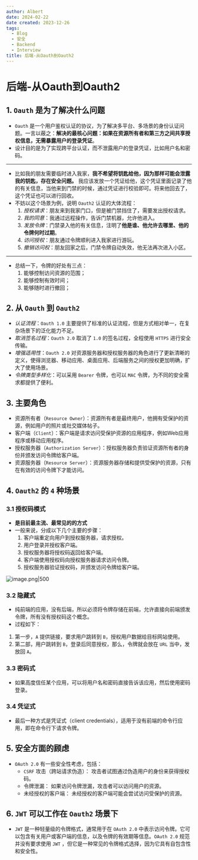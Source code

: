 ```yaml
---
author: Albert
date: 2024-02-22
date created: 2023-12-26
tags:
  - Blog
  - 安全
  - Backend
  - Interview
title: 后端-从Oauth到Oauth2
---
```


# 后端-从Oauth到Oauth2

## 1. `Oauth` 是为了解决什么问题

- `Oauth` 是一个用户鉴权认证的协议，为了解决多平台、多场景的身份认证问题。一言以蔽之：**解决的最核心问题：如果在资源所有者和第三方之间共享授权信息，无需暴露用户的登录凭证**。
- 设计目的是为了实现跨平台认证，而不泄露用户的登录凭证，比如用户名和密码。

---

- 比如我的朋友需要临时进入我家，**我不希望将钥匙给他，因为那样可能会泄露我的钥匙，存在安全问题。** 我应该发放一个凭证给他，这个凭证里面记录了他的有关信息，当他来到门禁的时候，通过凭证进行校验即可。将来他回去了，这个凭证也可以进行回收。
- 不妨以这个场景为例，说明 `Oauth2` 认证的大体流程：
  1. _授权请求_：朋友来到我家门口，但是被门禁挡住了，需要发出授权请求。
  2. _我的同意_：我通过远程操作，告诉门禁机器，允许他进入。
  3. _发放令牌_：门禁录入他的有关信息，注明了**他是谁、他允许去哪里、他的令牌何时过期**。
  4. _访问授权_：朋友通过令牌顺利进入我家进行游玩。
  5. _撤销访问权_：朋友回家之后，门禁令牌自动失效，他无法再次进入小区。

---

- 总结一下，令牌的好处有三点：
  1. 能够控制访问资源的范围；
  2. 能够控制有效时间；
  3. 能够随时进行撤回；

## 2. 从 `Oauth` 到 `Oauth2`

- _认证流程_：`Oauth 1.0` 主要提供了标准的认证流程，但是方式相对单一，在复杂场景下的泛化能力不足。
- _取消签名过程_：`Oauth 2.0` 取消了 `1.0` 的签名过程，全程使用 `HTTPS` 进行安全传输。
- _增强适用性_：`Oauth 2.0` 对资源服务器和授权服务器的角色进行了更新清晰的定义，使得浏览器、移动应用、桌面应用、后端服务之间的授权更加明确，扩大了使用场景。
- _令牌类型多样化_：可以采用 `Bearer` 令牌，也可以 `MAC` 令牌，为不同的安全需求都提供了便利。

## 3. 主要角色

- 资源所有者（`Resource Owner`）：资源所有者是最终用户，他拥有受保护的资源，例如用户的照片或社交媒体帖子。
- 客户端（`Client`）：客户端是请求访问受保护资源的应用程序，例如Web应用程序或移动应用程序。
- 授权服务器（`Authorization Server`）：授权服务器负责验证资源所有者的身份并颁发访问令牌给客户端。
- 资源服务器（`Resource Server`）：资源服务器存储和提供受保护的资源，只有在有效的访问令牌下才能访问。

## 4. `Oauth2` 的 `4` 种场景

### 3.1 授权码模式

- **是目前最主流、最常见的的方式**
- 一般来说，分成以下几个主要的步骤：
  1. 客户端重定向用户到授权服务器，请求授权。
  2. 用户登录并授权客户端。
  3. 授权服务器将授权码返回给客户端。
  4. 客户端使用授权码向授权服务器请求访问令牌。
  5. 授权服务器验证授权码，并颁发访问令牌给客户端。

![image.png|500](https://img-20221128.oss-cn-shanghai.aliyuncs.com/img-2023-05/20240222205501.png)

### 3.2 隐藏式

- 纯前端的应用，没有后端，所以必须将令牌存储在前端，允许直接向前端颁发令牌，所有没有授权码这个概念。
- 过程如下：

1. 第一步，`A` 提供链接，要求用户跳转到 `B`，授权用户数据给目标网站使用。
2. 第二部，用户跳转到 `B`，登录后同意授权，那么，令牌就会放在 `URL` 当中，发放回 `A`。

### 3.3 密码式

- 如果高度信任某个应用，可以将用户名和密码直接告诉该应用，然后使用密码登录。

### 3.4 凭证式

- 最后一种方式是凭证式（client credentials），适用于没有前端的命令行应用，即在命令行下请求令牌。

## 5. 安全方面的顾虑

- `OAuth 2.0` 有一些安全性考虑，包括：
  - `CSRF` 攻击（跨站请求伪造）： 攻击者试图通过伪造用户的身份来获得授权码。
  - 令牌泄漏： 如果访问令牌泄漏，攻击者可以访问用户的资源。
  - 未经授权的客户端： 未经授权的客户端可能会尝试访问受保护的资源。

## 6. `JWT` 可以工作在 `Oauth2` 场景下

- `JWT` 是一种轻量级的令牌格式，通常用于在 `OAuth 2.0` 中表示访问令牌。它可以包含有关用户或客户端的信息，以及令牌的有效期等信息。`OAuth 2.0` 规范并没有要求使用 `JWT` ，但它是一种常见的令牌格式选择，因为它具有自包含性和安全性。
